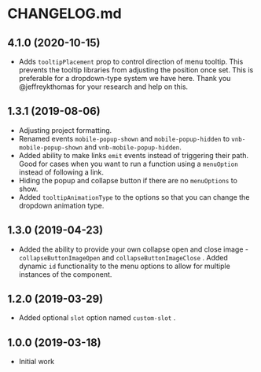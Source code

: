 # CHANGELOG.md

## 4.1.0 (2020-10-15)

- Adds `tooltipPlacement` prop to control direction of menu tooltip. This prevents the tooltip libraries from adjusting the position once set. This is preferable for a dropdown-type system we have here. Thank you @jeffreykthomas for your research and help on this.

## 1.3.1 (2019-08-06)

- Adjusting project formatting.
- Renamed events `mobile-popup-shown` and `mobile-popup-hidden` to `vnb-mobile-popup-shown` and `vnb-mobile-popup-hidden`.
- Added ability to make links `emit` events instead of triggering their path. Good for cases when you want to run a function using a `menuOption` instead of following a link.
- Hiding the popup and collapse button if there are no `menuOptions` to show.
- Added `tooltipAnimationType` to the options so that you can change the dropdown animation type.

## 1.3.0 (2019-04-23)

- Added the ability to provide your own collapse open and close image - `collapseButtonImageOpen` and `collapseButtonImageClose` . Added dynamic `id` functionality to the menu options to allow for multiple instances of the component.

## 1.2.0 (2019-03-29)

- Added optional `slot` option named `custom-slot` .

## 1.0.0 (2019-03-18)

- Initial work

